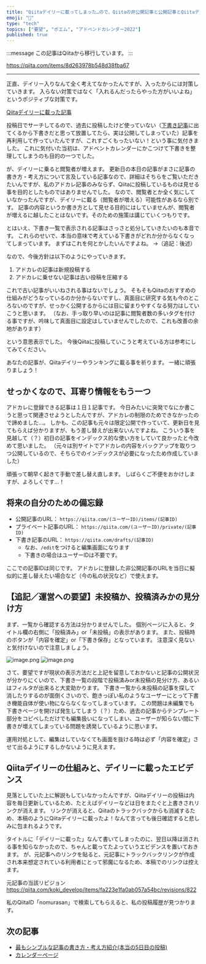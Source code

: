 ```yaml
---
title: "Qiitaデイリーに載ってしまった…ので、Qiitaの非公開記事と公開記事とQiitaデイリーの仕様分析してみた"
emoji: "📝"
type: "tech"
topics: ["要望", "ポエム", "アドベンドカレンダー2022"]
published: true
---
```


:::message
この記事はQiitaから移行しています。
:::

https://qiita.com/items/8d263978b548d38fba67

---

正直、デイリー入りなんて全く考えてなかったんですが、入ったからには対策していきます。
入らない対策ではなく「入れるんだったらやった方がいいよね」というポジティブな対策です。

[Qiitaデイリーに載った記事](https://qiita.com/nomurasan/items/885444cec8eefe37ac07)

投稿日でサーチしてるので、過去に投稿したけど使っていない（[下書き記事](https://qiita.com/drafts)に出てくるから下書きだと思って放置してたら、実は公開してしまっていた）記事を再利用して作っていたんですが、これすごくもったいない！という事に気付きました。
これに気付いた当初は、アドベントカレンダーにかこつけて下書きを整理してしまうのも目的の一つでした。

が、デイリーに乗ると閲覧者が増えます。
更新日の本日の記事がまさに記事の書き方・考え方について言及している記事なので、詳細はそちらをご覧いただきたいんですが、私のアドカレ記事のみならず、Qiitaに投稿しているものは見せる事を目的としたものではありませんでした。
なので、閲覧者とか全く気にしていなかったんですが、デイリーに載る（閲覧者が増える）可能性があるなら別です。
記事の内容というか書き方として見せる目的にはしていませんが、閲覧者が増えるに越したことはないです。そのための施策は講じていくつもりです。

とはいえ、下書き一覧で表示される記事はさっさと処分していきたいのも本音です。
これらのせいで、本当の意味で考えている下書きがどれか分からなくなってしまっています。
まずはこれを何とかしたいんですよね。
→（追記：後述）

なので、今後方針は以下のようにやっていきます。

1. アドカレの記事は新規投稿する
1. アドカレに乗せない記事は古い投稿を圧縮する

これで古い記事がいいねされる事はないでしょう。
そもそもQiitaのおすすめの仕組みがどうなっているのか分からないですし、真面目に研究する気も今のところないのですが、せっかく公開するからには目に留まりやすくなる努力はしていこうと思います。
（なお、手っ取り早いのは記事に閲覧者数の多いタグを付ける事ですが、吟味して真面目に設定はしていませんでしたので、これも改善の余地があります）

という意思表示でした。
今後Qiitaに投稿していこうと考えている方は参考にしてみてください。

あなたの記事が、Qiitaデイリーやランキングに載る事を祈ります。
一緒に頑張りましょう！

## せっかくなので、耳寄り情報をもう一つ
アドカレに登録できる記事は１日１記事です。
今日みたいに突発でなにか書こうと思って関連させようとしたんですが、アドカレの制限のためできなかったので諦めました…。
しかも、この記事も元々は限定公開で作っていて、更新日を見てもらえば分かりますが、もう差し替えが出来ないんですよね。
こういう事を見越して（？）初日の記事をインデックス的な使い方をしていて良かったと今改めて思いました。
（元々は別サイトでアドカレの内容をバックアップを取りつつ公開しているので、そちらでのインデックスが必要になったため作成していました）

頑張って朝早く起きて手動で差し替え直します。
しばらくご不便をおかけしますが、よろしくです…！

## 将来の自分のための備忘録
- 公開記事のURL： `https://qiita.com/(ユーザーID)/items/(記事ID)`
- プライベート記事のURL： `https://qiita.com/(ユーザーID)/private/(記事ID)`
- 下書き記事のURL： `https://qiita.com/drafts/(記事ID)`
  - なお、`/edit`をつけると編集画面になります
  - 下書きの場合はユーザーIDは不要です。

ここでの記事IDは同じです。
アドカレに登録した非公開記事のURLを当日に擬似的に差し替えたい場合など（今の私の状況など）で使えます。

## 【追記／運営への要望】未投稿か、投稿済みかの見分け方
まず、一覧から確認する方法は分かりませんでした。
個別ページに入ると、タイトル欄の右側に「投稿済み」or「未投稿」の表示があります。
また、投稿時のボタンが「内容を確定」or「下書き保存」となっています。
注意深く見ないと気付けないので注意しましょう。

![image.png](https://qiita-image-store.s3.ap-northeast-1.amazonaws.com/0/122800/5a17afea-ece3-d18b-fca8-66a3f3e62d57.png)
![image.png](https://qiita-image-store.s3.ap-northeast-1.amazonaws.com/0/122800/06e8a6aa-8566-1820-3263-428e08937406.png)

さて、要望ですが現状の表示方法だと上記を留意しておかないと記事の公開状況が分かりにくいので、下書き一覧の段階で投稿済みor未投稿の見分け方、あるいはフィルタが出来ると大変助かります。
下書き一覧から未投稿の記事を探して消したりするのが面倒くさいので、飽きっぽい私のようなユーザーにとって下書き機能自体が使い物にならなくなってしまっています。
この問題は未編集でも下書きページを開けば発生してしまう（？）ため、過去の記事からテンプレート部分をコピペしただけでも編集扱いになってしまい、ユーザーが知らない間に下書きが増えてしまっている問題を誘発しているように思います。

運用対処として、編集はしていなくても画面を抜ける時は必ず「内容を確定」させて出るようにするしかないように見えます。

## Qiitaデイリーの仕組みと、デイリーに載ったエビデンス
見落としていた上に解説もしていなかったんですが、Qiitaデイリーの投稿は内容を毎日更新しているため、たとえばデイリーなどは日をまたぐと上書きされリンクが消えます。
リンクが消えると、Qiitaのトラックバックからも消滅するため、本稿のようにQiitaデイリーに載ったよ！なんて言っても後日確認すると悲しみに包まれるようです。

タイトルに「デイリーに載った」なんて書いてしまったのに、翌日以降は消される事を知らなかったので、ちゃんと載ってたよっていうエビデンスを置いておきます。
が、元記事へのリンクを貼ると、元記事にトラックバックリンクが作成され本来想定されている利用者にとって邪魔になるため、本稿でのリンクは控えます。

元記事の当該リビジョン
https://qiita.com/koki_develop/items/fa223e1fa0ab057a54bc/revisions/822

私のQiitaID「nomurasan」で検索してもらえると、私の投稿履歴が見つかります。

## 次の記事
- [最もシンプルな記事の書き方・考え方紹介(本当の5日目の投稿) ](https://qiita.com/nomurasan/items/6cdde5886073c571349c)
- [カレンダーページ](https://qiita.com/advent-calendar/2022/oreno_nomurasan2022)

